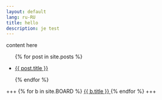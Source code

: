 ```yaml
---
layout: default
lang: ru-RU
title: hello
description: je test
---
```


content here

<ul class="entries">
  {% for post in site.posts %}
 
  <li>
    <a href="{{ post.url }}">
      <p>{{ post.title }}</p>
    </a>
  </li>
 
  {% endfor %}
</ul>
+++
{% for b in site.BOARD %}
    <a href="{{ b.permalink }}">
      {{ b.title }}
    </a>
{% endfor %}
+++
